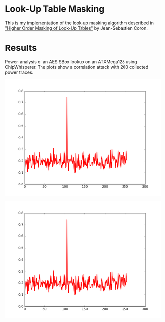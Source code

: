 # Look-Up Table Masking

This is my implementation of the look-up masking algorithm described in ["Higher Order Masking of Look-Up Tables"](http://citeseerx.ist.psu.edu/viewdoc/download?doi=10.1.1.400.5094&rep=rep1&type=pdf) by Jean-Śebastien Coron.

# Results

Power-analysis of an AES SBox lookup on an ATXMega128 using ChipWhisperer. The plots show a correlation attack with 200 collected power traces. 


![No masking](https://github.com/misc0110/lut-masking/raw/master/plots/no_mask.png "No masking")

![Masking](https://github.com/misc0110/lut-masking/raw/master/plots/no_mask.png "No masking")


